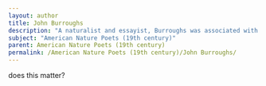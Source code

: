 ```yaml
---
layout: author
title: John Burroughs
description: "A naturalist and essayist, Burroughs was associated with the transcendentalist movement and wrote extensively about nature in a way that emphasized human connection to the environment. His works often capture his love for the American landscape."
subject: "American Nature Poets (19th century)"
parent: American Nature Poets (19th century)
permalink: /American Nature Poets (19th century)/John Burroughs/
---
```


does this matter?
